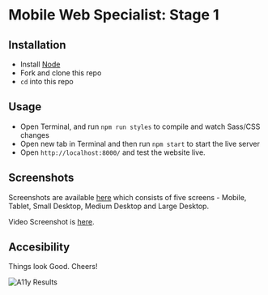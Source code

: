 # Mobile Web Specialist: Stage 1

## Installation

- Install [Node](https://nodejs.org/)
- Fork and clone this repo
- `cd` into this repo

## Usage 

- Open Terminal, and run `npm run styles` to compile and watch Sass/CSS changes
- Open new tab in Terminal and then run `npm start` to start the live server
- Open `http://localhost:8000/` and test the website live.

## Screenshots

Screenshots are available [here](./screenshots) which consists of five screens - Mobile, Tablet, Small Desktop, Medium Desktop and Large Desktop.

Video Screenshot is [here](https://drive.google.com/file/d/1N3OVcf6RgXJ9wEnftVQisd0AWoA06sw-/view).

## Accesibility

Things look Good. Cheers!

![A11y Results](https://i.imgur.com/b4xVzbe.png "A11y Results")

